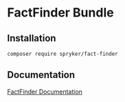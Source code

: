 # FactFinder Bundle

## Installation

```
composer require spryker/fact-finder
```

## Documentation

[FactFinder Documentation](http://spryker.github.io/core/bundles/fact-finder)
